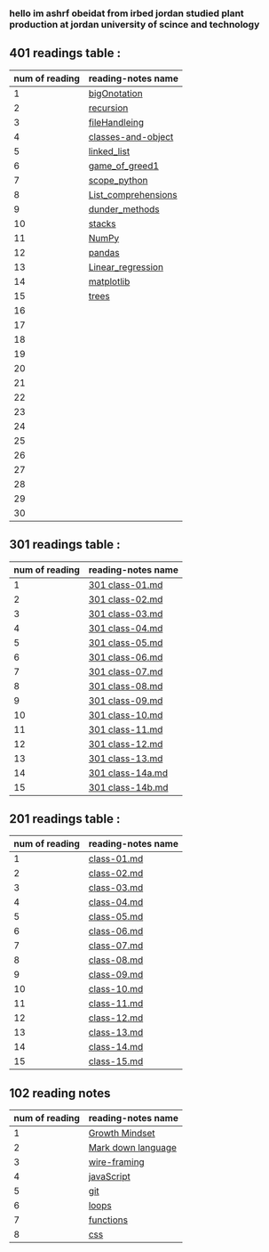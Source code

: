 


### hello im ashrf obeidat from irbed jordan studied plant production at jordan university of scince and technology
## 401 readings table :


|num of reading|  reading-notes name|
|--------------|----------------------|
| 1    | [bigOnotation](https://ashrf288.github.io/Reading-notes/401Readings/big0notation)|
|2     |  [recursion](https://ashrf288.github.io/Reading-notes/401Readings/recurasion)|
| 3    |  [fileHandleing](https://ashrf288.github.io/Reading-notes/401Readings/fileHandleing)|
|4     | [classes-and-object](https://ashrf288.github.io/Reading-notes/401Readings/classes-and-object)|
| 5    |[linked_list](https://ashrf288.github.io/Reading-notes/401Readings/linkedList) |
|6     | [game_of_greed1](https://ashrf288.github.io/Reading-notes/401Readings/game_of_greed1)|
| 7    |  [scope_python](https://ashrf288.github.io/Reading-notes/401Readings/scope_python)   |
|8     | [List_comprehensions](https://ashrf288.github.io/Reading-notes/401Readings/List_comprehensions) |
| 9    | [dunder_methods](https://ashrf288.github.io/Reading-notes/401Readings/dunder_methods)|
|10     | [stacks](https://ashrf288.github.io/Reading-notes/401Readings/stacks) |
| 11    | [NumPy](https://ashrf288.github.io/Reading-notes/401Readings/NumPy)|
|12     | [pandas](https://ashrf288.github.io/Reading-notes/401Readings/pandas)|
| 13    | [Linear_regression](https://ashrf288.github.io/Reading-notes/401Readings/Linear_regression) |
|14     |  [matplotlib](https://ashrf288.github.io/Reading-notes/401Readings/matplotlib) |
| 15    |[trees](https://ashrf288.github.io/Reading-notes/401Readings/Trees) |
| 16    | |
|17     |  |
| 18    |  |
|19     | |
| 20    ||
|21     | |
|22    |     |
|23     | |
| 24    | |
|25     |  |
| 26    | |
|27     | |
| 28    |  |
|29     |   |
| 30    | |

## 301 readings table :


|num of reading|  reading-notes name|
|--------------|----------------------|
| 1    | [301 class-01.md](https://ashrf288.github.io/Reading-notes/301Readings/class-01) |
|2     |  [301 class-02.md](https://ashrf288.github.io/Reading-notes/301Readings/class-02) |
| 3    | [301 class-03.md](https://ashrf288.github.io/Reading-notes/301Readings/class-03)  |
|4     | [301 class-04.md](https://ashrf288.github.io/Reading-notes/301Readings/class-04) |
| 5    | [301 class-05.md](https://ashrf288.github.io/Reading-notes/301Readings/class-05)|
|6     | [301 class-06.md](https://ashrf288.github.io/Reading-notes/301Readings/class-06) |
| 7    |    [301 class-07.md](https://ashrf288.github.io/Reading-notes/301Readings/class-07)  |
|8     |  [301 class-08.md](https://ashrf288.github.io/Reading-notes/301Readings/class-08)|
| 9    | [301 class-09.md](https://ashrf288.github.io/Reading-notes/301Readings/class-09) |
|10     |  [301 class-10.md](https://ashrf288.github.io/Reading-notes/301Readings/class-10) |
| 11    | [301 class-11.md](https://ashrf288.github.io/Reading-notes/301Readings/class-11) |
|12     | [301 class-12.md](https://ashrf288.github.io/Reading-notes/301Readings/class-12) |
| 13    |  [301 class-13.md](https://ashrf288.github.io/Reading-notes/301Readings/class-13) |
|14     |   [301 class-14a.md](https://ashrf288.github.io/Reading-notes/301Readings/class-14) |
| 15    |  [301 class-14b.md]()|

## 201 readings table :


|num of reading|  reading-notes name|
|--------------|----------------------|
| 1    | [class-01.md](https://ashrf288.github.io/Reading-notes/class-01) |
|2     |  [class-02.md](https://ashrf288.github.io/Reading-notes/class-02) |
| 3    | [class-03.md](https://ashrf288.github.io/Reading-notes/class-03)  |
|4     | [class-04.md](https://ashrf288.github.io/Reading-notes/class-04) |
| 5    | [class-05.md](https://ashrf288.github.io/Reading-notes/class-05)|
|6     | [class-06.md](https://ashrf288.github.io/Reading-notes/class-06) |
| 7    |    [class-07.md](https://ashrf288.github.io/Reading-notes/class-07)  |
|8     |  [class-08.md](https://ashrf288.github.io/Reading-notes/class-08)|
| 9    | [class-09.md](https://ashrf288.github.io/Reading-notes/class-09) |
|10     |  [class-10.md](https://ashrf288.github.io/Reading-notes/class-10) |
| 11    | [class-11.md](https://ashrf288.github.io/Reading-notes/class-11) |
|12     | [class-12.md](https://ashrf288.github.io/Reading-notes/class-12) |
| 13    |  [class-13.md](https://ashrf288.github.io/Reading-notes/class-13) |
|14     |   [class-14.md](https://ashrf288.github.io/Reading-notes/class-14) |
| 15    |  [class-15.md](https://ashrf288.github.io/Reading-notes/class-15)|



## 102 reading notes

|num of reading|  reading-notes name|
|--------------|----------------------|
| 1    |  [ Growth Mindset ](https://ashrf288.github.io/Reading-notes/grwoth-mindset)  |
|2     | [Mark down language](https://ashrf288.github.io/Reading-notes/markDown-language)  |
| 3    |[wire-framing](https://ashrf288.github.io/Reading-notes/wire-framing) |
|4     |  [javaScript](https://ashrf288.github.io/Reading-notes/java-script) |
| 5    | [git](https://ashrf288.github.io/Reading-notes/Git) |
|6     | [loops](https://ashrf288.github.io/Reading-notes/loops)  |
| 7    |  [functions](https://ashrf288.github.io/Reading-notes/functions) |
|8     | [css](https://ashrf288.github.io/Reading-notes/css) |






